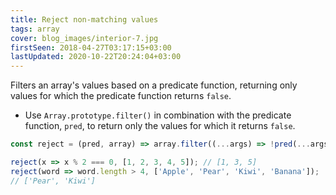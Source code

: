 ```yaml
---
title: Reject non-matching values
tags: array
cover: blog_images/interior-7.jpg
firstSeen: 2018-04-27T03:17:15+03:00
lastUpdated: 2020-10-22T20:24:04+03:00
---
```


Filters an array's values based on a predicate function, returning only values for which the predicate function returns `false`.

- Use `Array.prototype.filter()` in combination with the predicate function, `pred`, to return only the values for which it returns `false`.

```js
const reject = (pred, array) => array.filter((...args) => !pred(...args));
```

```js
reject(x => x % 2 === 0, [1, 2, 3, 4, 5]); // [1, 3, 5]
reject(word => word.length > 4, ['Apple', 'Pear', 'Kiwi', 'Banana']);
// ['Pear', 'Kiwi']
```
